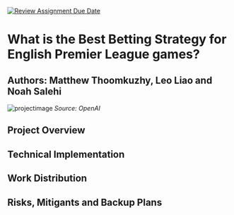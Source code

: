 [![Review Assignment Due Date](https://classroom.github.com/assets/deadline-readme-button-22041afd0340ce965d47ae6ef1cefeee28c7c493a6346c4f15d667ab976d596c.svg)](https://classroom.github.com/a/_SwzfpU1)

# What is the Best Betting Strategy for English Premier League games?

**Authors:** Matthew Thoomkuzhy, Leo Liao and Noah Salehi 
---
![projectimage](https://github.com/user-attachments/assets/b2593057-fafc-4083-866d-2e828eb9d0df)
*Source: OpenAI*

## Project Overview


## Technical Implementation


## Work Distribution


## Risks, Mitigants and Backup Plans
